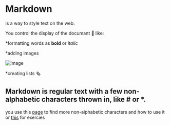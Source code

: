 # Markdown
is a way to style text on the web. 



You control the display of the documant 📁 like:



*formatting words as **bold** or *italic*

*adding images




![image](https://cdn4.iconfinder.com/data/icons/social-communication/142/add_photo-512.png)

*creating lists 🗞️


## Markdown is  regular text with a few non-alphabetic characters thrown in, like # or *.
you use this [page](https://docs.github.com/en/github/writing-on-github/basic-writing-and-formatting-syntax) to find more non-alphabetic characters and how to use it 
or [this](https://commonmark.org/help/tutorial/index.html)  for exercies 
